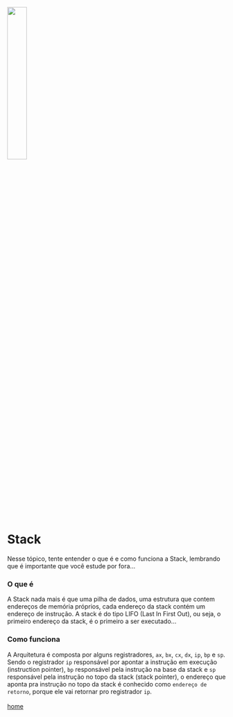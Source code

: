 <img width="30%" src="https://i.imgur.com/CGV9DU1.png"></img>

# Stack
Nesse tópico, tente entender o que é e como funciona a Stack, lembrando que é importante que você estude por fora...<br>

### O que é
A Stack nada mais é que uma pilha de dados, uma estrutura que contem endereços de memória próprios, cada endereço da stack contém um endereço de instrução. A stack é do tipo LIFO (Last In First Out), ou seja, o primeiro endereço da stack, é o primeiro a ser executado...<br>

### Como funciona
A Arquitetura é composta por alguns registradores, `ax`, `bx`, `cx`, `dx`, `ip`, `bp` e `sp`. Sendo o registrador `ip` responsável por apontar a instrução em execução (instruction pointer), `bp` responsável pela instrução na base da stack e `sp` responsável pela instrução no topo da stack (stack pointer), o endereço que aponta pra instrução no topo da stack é conhecido como `endereço de retorno`, porque ele vai retornar pro registrador `ip`.
<br><br>
[home](../README.md)
